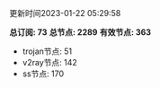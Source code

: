 更新时间2023-01-22 05:29:58

**总订阅: 73**
**总节点: 2289**
**有效节点: 363**
- trojan节点: 51
- v2ray节点: 142
- ss节点: 170

